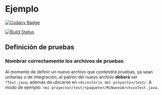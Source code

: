 Ejemplo                                                                                                                                                                 
==========

[![Codacy Badge](https://api.codacy.com/project/badge/Grade/8b1ab95cd19640f2a09736fb90c0a40c)](https://app.codacy.com/app/BraianVicente/7507-TP2-minecraft?utm_source=github.com&utm_medium=referral&utm_content=BraianVicente/7507-TP2-minecraft&utm_campaign=Badge_Grade_Dashboard)

[![Build 
Status](https://travis-ci.org/BraianVicente/7507-TP2-minecraft.svg?branch=master)](https://travis-ci.org/BraianVicente/7507-TP2-minecraft)



## Definición de pruebas

### Nombrar correctamente los archivos de pruebas

Al momento de definir un nuevo archivo que contendrá pruebas, ya sean unitarias o de integración, el patrón del nuevo archivo **deberá** ser `*Test.java`; además de ubicarse en `<directorio del proyecto>/test/`. A modo de ejemplo: `<mi proyecto>/test/<paquete>/MiNuevoArchivoTest.java`.
